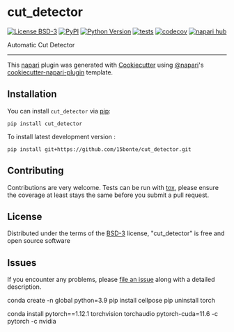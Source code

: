 # cut_detector

[![License BSD-3](https://img.shields.io/pypi/l/cut_detector.svg?color=green)](https://github.com/15bonte/cut_detector/raw/main/LICENSE)
[![PyPI](https://img.shields.io/pypi/v/cut_detector.svg?color=green)](https://pypi.org/project/cut_detector)
[![Python Version](https://img.shields.io/pypi/pyversions/cut_detector.svg?color=green)](https://python.org)
[![tests](https://github.com/15bonte/cut_detector/workflows/tests/badge.svg)](https://github.com/15bonte/cut_detector/actions)
[![codecov](https://codecov.io/gh/15bonte/cut_detector/branch/main/graph/badge.svg)](https://codecov.io/gh/15bonte/cut_detector)
[![napari hub](https://img.shields.io/endpoint?url=https://api.napari-hub.org/shields/cut_detector)](https://napari-hub.org/plugins/cut_detector)

Automatic Cut Detector

---

This [napari] plugin was generated with [Cookiecutter] using [@napari]'s [cookiecutter-napari-plugin] template.

<!--
Don't miss the full getting started guide to set up your new package:
https://github.com/napari/cookiecutter-napari-plugin#getting-started

and review the napari docs for plugin developers:
https://napari.org/stable/plugins/index.html
-->

## Installation

You can install `cut_detector` via [pip]:

    pip install cut_detector

To install latest development version :

    pip install git+https://github.com/15bonte/cut_detector.git

## Contributing

Contributions are very welcome. Tests can be run with [tox], please ensure
the coverage at least stays the same before you submit a pull request.

## License

Distributed under the terms of the [BSD-3] license,
"cut_detector" is free and open source software

## Issues

If you encounter any problems, please [file an issue] along with a detailed description.

[napari]: https://github.com/napari/napari
[Cookiecutter]: https://github.com/audreyr/cookiecutter
[@napari]: https://github.com/napari
[MIT]: http://opensource.org/licenses/MIT
[BSD-3]: http://opensource.org/licenses/BSD-3-Clause
[GNU GPL v3.0]: http://www.gnu.org/licenses/gpl-3.0.txt
[GNU LGPL v3.0]: http://www.gnu.org/licenses/lgpl-3.0.txt
[Apache Software License 2.0]: http://www.apache.org/licenses/LICENSE-2.0
[Mozilla Public License 2.0]: https://www.mozilla.org/media/MPL/2.0/index.txt
[cookiecutter-napari-plugin]: https://github.com/napari/cookiecutter-napari-plugin
[file an issue]: https://github.com/15bonte/cut_detector/issues
[napari]: https://github.com/napari/napari
[tox]: https://tox.readthedocs.io/en/latest/
[pip]: https://pypi.org/project/pip/
[PyPI]: https://pypi.org/

conda create -n global python=3.9
pip install cellpose
pip uninstall torch

conda install pytorch==1.12.1 torchvision torchaudio pytorch-cuda=11.6 -c pytorch -c nvidia
